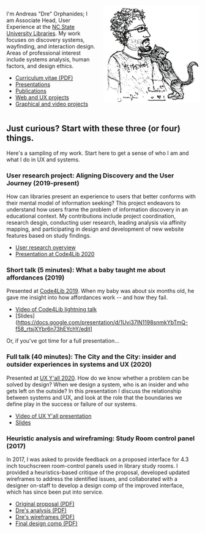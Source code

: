 <img src="./images/metadata-cat.png" style="float: right; width:250px; margin-left: 20px;" />

I'm Andreas "Dre" Orphanides; I am Associate Head, User Experience at the [NC State University Libraries](https://www.lib.ncsu.edu). My work focuses on discovery systems, wayfinding, and interaction design. Areas of professional interest include systems analysis, human factors, and design ethics.

* [Curriculum vitae (PDF)](./images/cv.pdf)
* [Presentations](./presentations.html)
* [Publications](./publications.html)
* [Web and UX projects](./projects.html)
* [Graphical and video projects](./media.html)

<div style="clear: both"></div>

## Just curious? Start with these three (or four) things.

Here's a sampling of my work. Start here to get a sense of who I am and what I do in UX and systems.

### User research project: Aligning Discovery and the User Journey (2019-present)

How can libraries present an experience to users that better conforms with their mental model of information seeking? This project endeavors to understand how users frame the problem of information discovery in an educational context. My contributions include project coordination, research desgin, conducting user research, leading analysis via affinity mapping, and participating in design and development of new website features based on study findings.

* [User research overview](https://www.lib.ncsu.edu/projects/identifying-user-needs)
* [Presentation at Code4Lib 2020](https://youtu.be/6JHwdgNJ3ig?t=1293)

### Short talk (5 minutes): What a baby taught me about affordances (2019)

Presented at [Code4Lib 2019](https://2019.code4lib.org/). When my baby was about six months old, he gave me insight into how affordances work -- and how they fail.

* [Video of Code4Lib lightning talk](https://youtu.be/uXYIjJrfqnI?t=998)
* [Slides](https://docs.google.com/presentation/d/1Uvi37lN1198snmkYbTmQ-f58_rtsjXYbr6n73hEYchY/edit]

Or, if you've got time for a full presentation...

### Full talk (40 minutes): The City and the City: insider and outsider experiences in systems and UX (2020)

Presented at [UX Y'all 2020](https://www.uxyall.org/). How do we know whether a problem can be solved by design? When we design a system, who is an insider and who gets left on the outside? In this presentation I discuss the relationship between systems and UX, and look at the role that the boundaries we define play in the success or failure of our systems.

* [Video of UX Y'all presentation](https://www.youtube.com/watch?v=mupR9w5NhxM)
* [Slides](https://docs.google.com/presentation/d/12Q3ZTXZB92qib6ASadOlZYm-QrGvUpSvF0jufJSUW5U/edit)

### Heuristic analysis and wireframing: Study Room control panel (2017)

In 2017, I was asked to provide feedback on a proposed interface for 4.3 inch touchscreen room-control panels used in library study rooms. I provided a heuristics-based critique of the proposal, developed updated wireframes to address the identified issues, and collaborated with a designer on-staff to develop a design comp of the improved interface, which has since been put into service.

* [Original proposal (PDF)](./images/amx-original.pdf)
* [Dre's analysis (PDF)](./images/amx-comments.pdf)
* [Dre's wireframes (PDF)](./images/amx-proposal.pdf)
* [Final design comp (PDF)](./images/amx-final.pdf)

